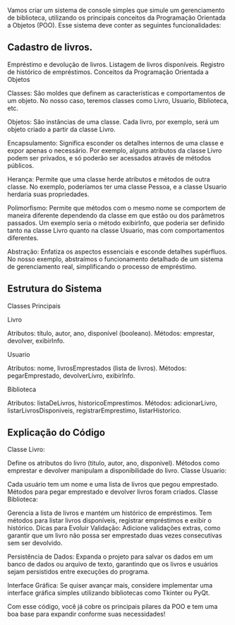 Vamos criar um sistema de console simples que simule um gerenciamento de biblioteca, utilizando os principais conceitos da Programação Orientada a Objetos (POO). Esse sistema deve conter as seguintes funcionalidades:

## Cadastro de livros.
Empréstimo e devolução de livros.
Listagem de livros disponíveis.
Registro de histórico de empréstimos.
Conceitos da Programação Orientada a Objetos

Classes: São moldes que definem as características e comportamentos de um objeto. No nosso caso, teremos classes como Livro, Usuario, Biblioteca, etc.

Objetos: São instâncias de uma classe. Cada livro, por exemplo, será um objeto criado a partir da classe Livro.

Encapsulamento: Significa esconder os detalhes internos de uma classe e expor apenas o necessário. Por exemplo, alguns atributos da classe Livro podem ser privados, e só poderão ser acessados através de métodos públicos.

Herança: Permite que uma classe herde atributos e métodos de outra classe. No exemplo, poderíamos ter uma classe Pessoa, e a classe Usuario herdaria suas propriedades.

Polimorfismo: Permite que métodos com o mesmo nome se comportem de maneira diferente dependendo da classe em que estão ou dos parâmetros passados. Um exemplo seria o método exibirInfo, que poderia ser definido tanto na classe Livro quanto na classe Usuario, mas com comportamentos diferentes.

Abstração: Enfatiza os aspectos essenciais e esconde detalhes supérfluos. No nosso exemplo, abstraímos o funcionamento detalhado de um sistema de gerenciamento real, simplificando o processo de empréstimo.

## Estrutura do Sistema

Classes Principais

Livro

Atributos: título, autor, ano, disponível (booleano).
Métodos: emprestar, devolver, exibirInfo.

Usuario

Atributos: nome, livrosEmprestados (lista de livros).
Métodos: pegarEmprestado, devolverLivro, exibirInfo.

Biblioteca

Atributos: listaDeLivros, historicoEmprestimos.
Métodos: adicionarLivro, listarLivrosDisponiveis, registrarEmprestimo, listarHistorico.

## Explicação do Código

Classe Livro:

Define os atributos do livro (titulo, autor, ano, disponivel).
Métodos como emprestar e devolver manipulam a disponibilidade do livro.
Classe Usuario:

Cada usuário tem um nome e uma lista de livros que pegou emprestado.
Métodos para pegar emprestado e devolver livros foram criados.
Classe Biblioteca:

Gerencia a lista de livros e mantém um histórico de empréstimos.
Tem métodos para listar livros disponíveis, registrar empréstimos e exibir o histórico.
Dicas para Evoluir
Validação: Adicione validações extras, como garantir que um livro não possa ser emprestado duas vezes consecutivas sem ser devolvido.

Persistência de Dados: Expanda o projeto para salvar os dados em um banco de dados ou arquivo de texto, garantindo que os livros e usuários sejam persistidos entre execuções do programa.

Interface Gráfica: Se quiser avançar mais, considere implementar uma interface gráfica simples utilizando bibliotecas como Tkinter ou PyQt.

Com esse código, você já cobre os principais pilares da POO e tem uma boa base para expandir conforme suas necessidades!